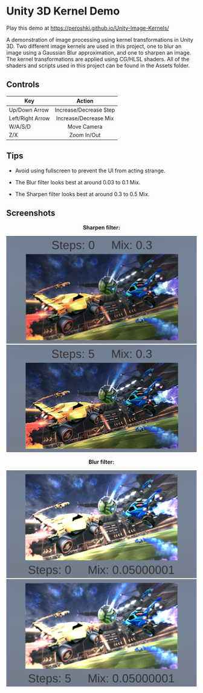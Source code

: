 # Unity 3D Kernel Demo

Play this demo at https://peroshki.github.io/Unity-Image-Kernels/

A demonstration of image processing using kernel transformations in Unity 3D. Two different image kernels are used in this project, one to blur an image using a Gaussian Blur approximation, and one to sharpen an image. The kernel transformations are applied using CG/HLSL shaders. All of the shaders and scripts used in this project can be found in the Assets folder.

## Controls
| Key        | Action           |
| ------------- |:-------------:|
| Up/Down Arrow      | Increase/Decrease Step |
| Left/Right Arrow      | Increase/Decrease Mix      |
| W/A/S/D | Move Camera     |
| Z/X      | Zoom In/Out |

## Tips
* Avoid using fullscreen to prevent the UI from acting strange.

* The Blur filter looks best at around 0.03 to 0.1 Mix.

* The Sharpen filter looks best at around 0.3 to 0.5 Mix.

## Screenshots

<p align="center">
  <strong>Sharpen filter:</strong>
</p>

![Sharp 0](Screenshots/Sharp0.png)
![Sharp 5](Screenshots/Sharp5.png)

<p align="center">
  <strong>Blur filter:</strong>
</p>

![Blur 0](Screenshots/Blur0.png)
![Blur 5](Screenshots/Blur5.png)
